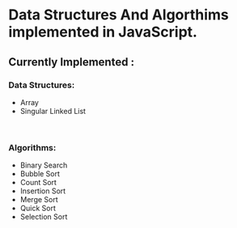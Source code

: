 <h1>Data Structures And Algorthims implemented in JavaScript.</h1>

<h2>Currently Implemented : </h2>

<h3>Data Structures:</h3>
<ul>
    <li>Array</li>
    <li>Singular Linked List</li>
</ul>

<br/>

<h3>Algorithms:</h3>
<ul>
    <li>Binary Search</li>
    <li>Bubble Sort</li>
    <li>Count Sort</li>
    <li>Insertion Sort</li>
    <li>Merge Sort</li>
    <li>Quick Sort</li>
    <li>Selection Sort</li>
</ul>